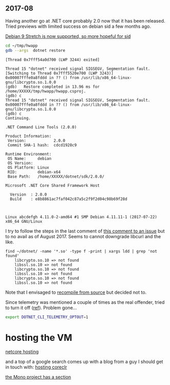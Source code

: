 
## 2017-08

Having another go at .NET core probably 2.0 now that it has been released. Tried previews with limited success on debian sid a few months ago.

[Debian 9 Stretch is now supported, so more hopeful for sid](https://github.com/dotnet/core/blob/master/release-notes/2.0/2.0-supported-os.md)


```bash
cd ~/tmp/hwapp
gdb --args  dotnet restore
```

```
[Thread 0x7fff54a0d700 (LWP 3244) exited]

Thread 15 "dotnet" received signal SIGSEGV, Segmentation fault.
[Switching to Thread 0x7fff5520e700 (LWP 3243)]
0x00007fffe0a8fddd in ?? () from /usr/lib/x86_64-linux-gnu/libcrypto.so.1.0.0
(gdb)   Restore completed in 13.96 ms for /home/XXXXX/tmp/hwapp/hwapp.csproj.
(gdb) c
Thread 15 "dotnet" received signal SIGSEGV, Segmentation fault.
0x00007fffe0a8fddd in ?? () from /usr/lib/x86_64-linux-gnu/libcrypto.so.1.0.0
(gdb) c
Continuing.

```

```
.NET Command Line Tools (2.0.0)

Product Information:
 Version:            2.0.0
 Commit SHA-1 hash:  cdcd1928c9

Runtime Environment:
 OS Name:     debian
 OS Version:  
 OS Platform: Linux
 RID:         debian-x64
 Base Path:   /home/XXXXX/dotnet/sdk/2.0.0/

Microsoft .NET Core Shared Framework Host

  Version  : 2.0.0
  Build    : e8b8861ac7faf042c87a5c2f9f2d04c98b69f28d



Linux abcdefgh 4.11.0-2-amd64 #1 SMP Debian 4.11.11-1 (2017-07-22) x86_64 GNU/Linux
```

I try to follow the steps in the last comment of [this comment to an issue](https://github.com/dotnet/core-setup/issues/545#issuecomment-294358690)  but to no avail as of August 2017. Seems to cannot downgrade libcurl and the like.

```
find ~/dotnet/ -name '*.so' -type f -print | xargs ldd | grep 'not found'
	libcrypto.so.10 => not found
	libssl.so.10 => not found
	libcrypto.so.10 => not found
	libssl.so.10 => not found
	libcrypto.so.10 => not found
	libssl.so.10 => not found
```

Note that I envisaged to [recompile from source](https://github.com/dotnet/coreclr/blob/master/Documentation/building/linux-instructions.md)  but decided not to.

Since telemetry was mentioned a couple of times as the real offender, tried to turn it off ([ref](http://michaelcrump.net/part12-aspnetcore/)). Problem gone...

```bash
export DOTNET_CLI_TELEMETRY_OPTOUT=1
```


# hosting the VM

[netcore hosting](https://docs.microsoft.com/en-us/dotnet/core/tutorials/netcore-hosting)

and a top of a google search comes up with a blog from a guy I should get in touch with:
[hosting coreclr](http://yizhang82.me/hosting-coreclr)

[the Mono project has a section](http://www.mono-project.com/docs/advanced/coreclr-howto/)